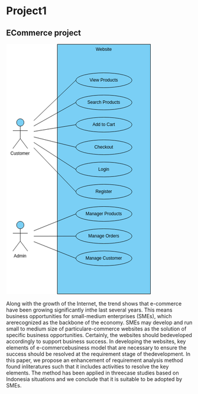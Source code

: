 <h1>Project1</h1>
<h2> ECommerce project </h2>

<img src="e-commerce-website-.png" >


Along with the growth of the Internet, the trend shows that e-commerce have been growing significantly inthe last several years. This means business opportunities for small-medium enterprises (SMEs), which arerecognized as the backbone of the economy. SMEs may develop and run small to medium size of particulare-commerce websites  as the solution  of specific business opportunities. Certainly, the  websites should bedeveloped accordingly to support business success. In developing the websites, key elements of e-commercebusiness model that are necessary to ensure the success should be resolved at the requirement stage of thedevelopment. In  this  paper,  we  propose an  enhancement  of requirement  analysis  method found  inliteratures such that it includes activities to resolve the key elements. The method has been applied in threecase studies based on Indonesia situations and we conclude that it is suitable to be adopted by SMEs.
